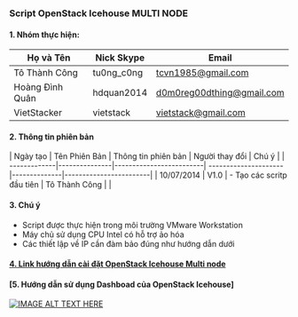 ### Script OpenStack Icehouse MULTI NODE

#### 1. Nhóm thực hiện:

| Họ và Tên        | Nick Skype | Email | 
|------------------|------------|-------|
|Tô Thành Công     | tu0ng_c0ng | tcvn1985@gmail.com |
|Hoàng Đình Quân   | hdquan2014 | d0m0reg00dthing@gmail.com |
| VietStacker      | vietstack  | vietstack@gmail.com |

#### 2. Thông tin phiên bản

| Ngày tạo	   | Tên Phiên Bản |   Thông tin phiên bản   | Người thay đổi       |               Chú ý               |
| -------------|---------------|-------------------------| ---------------------|--------------|------------------------| 
| 10/07/2014   |    V1.0    | - Tạo các scritp đầu tiên | Tô Thành Công | |

#### 3. Chú ý 
- Script được thực hiện trong môi trường VMware Workstation
- Máy chủ sử dụng CPU Intel có hỗ trợ ảo hóa
- Các thiết lập về IP cần đàm bảo đúng như hướng dẫn dưới

#### [4. Link hướng dẫn cài đặt OpenStack Icehouse Multi node](https://github.com/vietstacker/openstack-icehouse-multinode-ubuntu-v1/blob/master/hd-caidat-openstack-multi-node-u1204.md)

#### [5. Hướng dẫn sử dụng Dashboad của OpenStack Icehouse]

[![IMAGE ALT TEXT HERE](http://img.youtube.com/vi/6lJwvGY1WLk/0.jpg)](http://www.youtube.com/watch?v=6lJwvGY1WLk)
